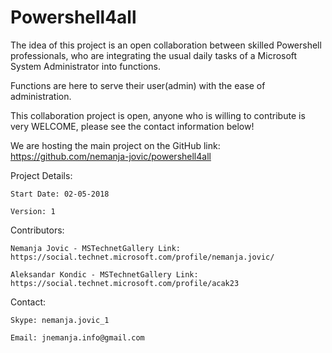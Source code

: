 # Powershell4all
The idea of this project is an open collaboration between skilled Powershell professionals, who are integrating the usual daily tasks of a Microsoft System Administrator into functions.

Functions are here to serve their user(admin) with the ease of administration.

This collaboration project is open, anyone who is willing to contribute is very WELCOME, please see the contact information below!

We are hosting the main project on the GitHub link: https://github.com/nemanja-jovic/powershell4all



Project Details:

	Start Date: 02-05-2018

	Version: 1

Contributors:

	Nemanja Jovic - MSTechnetGallery Link: https://social.technet.microsoft.com/profile/nemanja.jovic/

	Aleksandar Kondic - MSTechnetGallery Link: https://social.technet.microsoft.com/profile/acak23

Contact:

	Skype: nemanja.jovic_1

	Email: jnemanja.info@gmail.com

